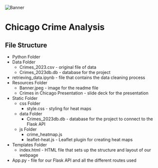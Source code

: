 ![Banner](https://github.com/MidnightAlex6/Chicago-Crime-Analysis/assets/126301312/e3234d94-55db-4905-8a0c-0479cf623ff6)

# Chicago Crime Analysis

## File Structure

- Python Folder
- Data Folder
  - Crimes_2023.csv - original file of data
  - Crimes_2023db.db - database for the project
- retrieving_data.ipynb - file that contains the data cleaning process
- Resources Folder
  - Banner.jpeg - image for the readme file
  - Crimes in Chicago Presentation - slide deck for the presentation
- Static Folder
  - css Folder
    - style.css - styling for heat maps
  - data Folder
    - Crimes_2023db.db - database for the project to connect to the Flask API
  - js Folder
    - crime_heatmap.js
    - leaflet-heat.js - Leaflet plugin for creating heat maps
- Templates Folder
  - index.html - HTML file that sets up the structure and layout of our webpage
- App.py - file for our Flask API and all the different routes used
